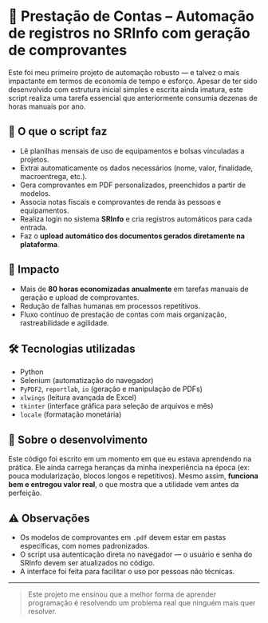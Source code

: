 # 📑 Prestação de Contas – Automação de registros no SRInfo com geração de comprovantes

Este foi meu primeiro projeto de automação robusto — e talvez o mais impactante em termos de economia de tempo e esforço. Apesar de ter sido desenvolvido com estrutura inicial simples e escrita ainda imatura, este script realiza uma tarefa essencial que anteriormente consumia dezenas de horas manuais por ano.

## 🚀 O que o script faz

- Lê planilhas mensais de uso de equipamentos e bolsas vinculadas a projetos.
- Extrai automaticamente os dados necessários (nome, valor, finalidade, macroentrega, etc.).
- Gera comprovantes em PDF personalizados, preenchidos a partir de modelos.
- Associa notas fiscais e comprovantes de renda às pessoas e equipamentos.
- Realiza login no sistema **SRInfo** e cria registros automáticos para cada entrada.
- Faz o **upload automático dos documentos gerados diretamente na plataforma**.

## 📌 Impacto

- Mais de **80 horas economizadas anualmente** em tarefas manuais de geração e upload de comprovantes.
- Redução de falhas humanas em processos repetitivos.
- Fluxo contínuo de prestação de contas com mais organização, rastreabilidade e agilidade.

## 🛠️ Tecnologias utilizadas

- Python
- Selenium (automatização do navegador)
- `PyPDF2`, `reportlab`, `io` (geração e manipulação de PDFs)
- `xlwings` (leitura avançada de Excel)
- `tkinter` (interface gráfica para seleção de arquivos e mês)
- `locale` (formatação monetária)

## 🔧 Sobre o desenvolvimento

Este código foi escrito em um momento em que eu estava aprendendo na prática. Ele ainda carrega heranças da minha inexperiência na época (ex: pouca modularização, blocos longos e repetitivos). Mesmo assim, **funciona bem e entregou valor real**, o que mostra que a utilidade vem antes da perfeição.

## ⚠️ Observações

- Os modelos de comprovantes em `.pdf` devem estar em pastas específicas, com nomes padronizados.
- O script usa autenticação direta no navegador — o usuário e senha do SRInfo devem ser atualizados no código.
- A interface foi feita para facilitar o uso por pessoas não técnicas.

---

> Este projeto me ensinou que a melhor forma de aprender programação é resolvendo um problema real que ninguém mais quer resolver.
